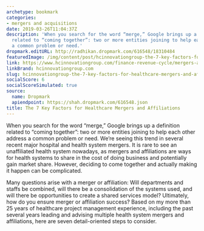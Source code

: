 ```yaml
---
archetype: bookmark
categories:
- mergers and acquisitions
date: 2019-03-26T11:04:37Z
description: 'When you search for the word “merge,” Google brings up a definition
  related to “coming together”: two or more entities joining to help each other address
  a common problem or need.'
dropmark.editURL: http://radhikan.dropmark.com/616548/18310484
featuredImage: /img/content/post/hcinnovationgroup-the-7-key-factors-for-healthcare-mergers-and-affiliations.jpg
link: https://www.hcinnovationgroup.com/finance-revenue-cycle/mergers-acquisitions/article/21072901/the-7-key-factors-for-healthcare-mergers-and-affiliations
linkBrand: hcinnovationgroup.com
slug: hcinnovationgroup-the-7-key-factors-for-healthcare-mergers-and-affiliations
socialScore: 6
socialScoreSimulated: true
source:
  name: Dropmark
  apiendpoint: https://shah.dropmark.com/616548.json
title: The 7 Key Factors for Healthcare Mergers and Affiliations
---
```

When you search for the word “merge,” Google brings up a definition related to “coming together”: two or more entities joining to help each other address a common problem or need. We’re seeing this trend in several recent major hospital and health system mergers. It is rare to see an unaffiliated health system nowadays, as mergers and affiliations are ways for health systems to share in the cost of doing business and potentially gain market share. However, deciding to come together and actually making it happen can be complicated.

Many questions arise with a merger or affiliation: Will departments and staffs be combined, will there be a consolidation of the systems used, and will there be opportunities to create a shared services model? Ultimately, how do you ensure merger or affiliation success? Based on my more than 25 years of healthcare project management experience, including the past several years leading and advising multiple health system mergers and affiliations, here are seven detail-oriented steps to consider.

